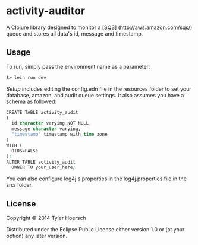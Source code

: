 # activity-auditor

A Clojure library designed to monitor a [SQS] (http://aws.amazon.com/sqs/) queue and stores all data's id, message and timestamp.

## Usage

To run, simply pass the environment name as a parameter:

```el
$> lein run dev
```

*Setup* includes editing the config.edn file in the resources folder to set your database, amazon, and audit queue settings.  It also assumes you have a schema as followed:

```el
CREATE TABLE activity_audit
(
  id character varying NOT NULL,
  message character varying,
  "timestamp" timestamp with time zone
)
WITH (
  OIDS=FALSE
);
ALTER TABLE activity_audit
  OWNER TO your_user_here;

```

You can also configure log4j's properties in the log4j.properties file in the src/ folder.

## License

Copyright © 2014 Tyler Hoersch

Distributed under the Eclipse Public License either version 1.0 or (at
your option) any later version.
